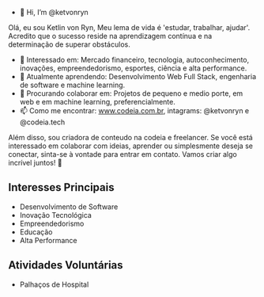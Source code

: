 - 👋 Hi, I’m @ketvonryn

Olá, eu sou Ketlin von Ryn, Meu lema de vida é 'estudar, trabalhar, ajudar'. Acredito que o sucesso reside na aprendizagem contínua e na determinação de superar obstáculos.

- 👀 Interessado em: Mercado financeiro, tecnologia, autoconhecimento, inovações, empreendedorismo, esportes, ciência e alta performance.
- 🌱 Atualmente aprendendo: Desenvolvimento Web Full Stack, engenharia de software e machine learning.
- 💞️ Procurando colaborar em: Projetos de pequeno e medio porte, em web e em machine learning, preferencialmente.
- 📫 Como me encontrar: www.codeia.com.br, intagrams: @ketvonryn e @codeia.tech

Além disso, sou criadora de conteudo na codeia e freelancer.
Se você está interessado em colaborar com ideias, aprender ou simplesmente deseja se conectar, sinta-se à vontade para entrar em contato. Vamos criar algo incrível juntos! 🚀

## Interesses Principais
- Desenvolvimento de Software
- Inovação Tecnológica
- Empreendedorismo
- Educação
- Alta Performance

## Atividades Voluntárias
- Palhaços de Hospital
